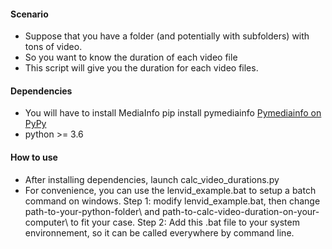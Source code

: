 #### Scenario
- Suppose that you have a folder (and potentially with subfolders) with tons of video.
- So you want to know the duration of each video file
- This script will give you the duration for each video files.

#### Dependencies
- You will have to install MediaInfo
pip install pymediainfo
[Pymediainfo on PyPy](https://pypi.org/project/pymediainfo/)
- python >= 3.6

#### How to use
- After installing dependencies, launch calc_video_durations.py
- For convenience, you can use the lenvid_example.bat to setup a batch command on windows.
Step 1: modify lenvid_example.bat, then change path-to-your-python-folder\ and path-to-calc-video-duration-on-your-computer\ to fit your case.
Step 2: Add this .bat file to your system environnement, so it can be called everywhere by command line.